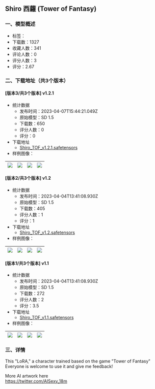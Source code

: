## Shiro 西蘿 (Tower of Fantasy)
### 一、模型概述

- 标签：
- 下载数：1327
- 收藏人数：341
- 评论人数：0
- 评分人数：3
- 评分：2.67

### 二、下载地址（共3个版本）

#### [版本3/共3个版本] v1.2.1

- 统计数据
  - 发布时间：2023-04-07T15:44:21.049Z
  - 原始模型：SD 1.5
  - 下载数：650
  - 评分人数：0
  - 评分：0
- 下载地址
  - [Shiro_TOF_v1.2.1.safetensors](https://civitai.com/api/download/models/35831)
- 样例图像：

| <img src="https://image.civitai.com/xG1nkqKTMzGDvpLrqFT7WA/20f539e5-82b5-4612-5b47-f7b9c9a4d500/width=450/421963.jpeg" /> | <img src="https://image.civitai.com/xG1nkqKTMzGDvpLrqFT7WA/193feb35-9710-4b36-87f1-1e420dc17a00/width=450/421964.jpeg" /> | <img src="https://image.civitai.com/xG1nkqKTMzGDvpLrqFT7WA/e6397ccb-dad9-47d1-c6ef-47d421434100/width=450/421966.jpeg" /> | <img src="https://image.civitai.com/xG1nkqKTMzGDvpLrqFT7WA/18ec2d5f-9f84-47ba-df65-4e6b765bbc00/width=450/421967.jpeg" /> |
| ---- | ---- | ---- | ---- |

#### [版本2/共3个版本] v1.2

- 统计数据
  - 发布时间：2023-04-04T13:41:08.930Z
  - 原始模型：SD 1.5
  - 下载数：405
  - 评分人数：1
  - 评分：1
- 下载地址
  - [Shiro_TOF_v1.2.safetensors](https://civitai.com/api/download/models/27213)
- 样例图像：

| <img src="https://image.civitai.com/xG1nkqKTMzGDvpLrqFT7WA/688f2363-0704-4882-1d7b-ea62d6486800/width=450/363020.jpeg" /> | <img src="https://image.civitai.com/xG1nkqKTMzGDvpLrqFT7WA/f10d47e9-61bd-4dcf-45bb-332c6f67ee00/width=450/299741.jpeg" /> | <img src="https://image.civitai.com/xG1nkqKTMzGDvpLrqFT7WA/1520beae-5f83-4a4d-b965-d60d108b9800/width=450/299732.jpeg" /> | <img src="https://image.civitai.com/xG1nkqKTMzGDvpLrqFT7WA/0bec4d87-1bfc-4549-32f4-7086a129b100/width=450/299731.jpeg" /> |
| ---- | ---- | ---- | ---- |

#### [版本1/共3个版本] v1.1

- 统计数据
  - 发布时间：2023-04-04T13:41:08.930Z
  - 原始模型：SD 1.5
  - 下载数：272
  - 评分人数：2
  - 评分：3.5
- 下载地址
  - [Shiro_TOF_v1.1.safetensors](https://civitai.com/api/download/models/26921)
- 样例图像：

| <img src="https://image.civitai.com/xG1nkqKTMzGDvpLrqFT7WA/59654df6-f81d-4f4a-a342-3997c356ba00/width=450/296606.jpeg" /> | <img src="https://image.civitai.com/xG1nkqKTMzGDvpLrqFT7WA/4b082559-8dad-4fa9-d127-7bdfb1cbc100/width=450/296605.jpeg" /> | <img src="https://image.civitai.com/xG1nkqKTMzGDvpLrqFT7WA/dbd47973-e2d0-4b7c-6998-3db3772d1f00/width=450/296604.jpeg" /> | <img src="https://image.civitai.com/xG1nkqKTMzGDvpLrqFT7WA/97601d01-70ec-4848-d097-049268da2e00/width=450/296603.jpeg" /> |
| ---- | ---- | ---- | ---- |


### 三、详情
<p>This "LoRA," a character trained based on the game "Tower of Fantasy" Everyone is welcome to use it and give me feedback!</p><p>More AI artwork here<br /><a target="_blank" rel="ugc" href="https://twitter.com/AISexy_18m">https://twitter.com/AISexy_18m</a></p>